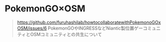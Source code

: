 # PokemonGO×OSM
> https://github.com/furuhashilab/howtocollaboratewithPokemonoGOxOSM/issues/6
PokemonGOやINGRESSなどNiantic製位置ゲーコミュニティとOSMコミュニティとの共生について

